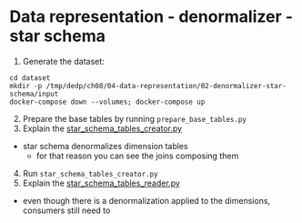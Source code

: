 # Data representation - denormalizer - star schema

1. Generate the dataset:
```
cd dataset
mkdir -p /tmp/dedp/ch08/04-data-representation/02-denormalizer-star-schema/input
docker-compose down --volumes; docker-compose up
```

2. Prepare the base tables by running `prepare_base_tables.py`
3. Explain the [star_schema_tables_creator.py](star_schema_tables_creator.py)
* star schema denormalizes dimension tables
  * for that reason you can see the joins composing them
4. Run `star_schema_tables_creator.py`
5. Explain the [star_schema_tables_reader.py](star_schema_tables_reader.py)
* even though there is a denormalization applied to the dimensions, consumers still need to 